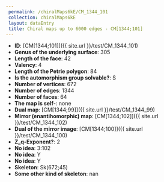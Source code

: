 ```yaml
--- 
 permalink: /chiralMaps6kE/CM_1344_101 
 collection: chiralMaps6kE
 layout: dataEntry
 title: Chiral maps up to 6000 edges - CM[1344;101]
---
```


- **ID**: [CM[1344;101]]({{ site.url }}/test/CM_1344_101)
- **Genus of the underlying surface**: 305
- **Length of the face**: 42
- **Valency**: 4
- **Length of the Petrie polygon**: 84
- **Is the automorphism group solvable?**: S
- **Number of vertices**: 672
- **Number of edges**: 1344
- **Number of faces**: 64
- **The map is self-**: none
- **Dual map**: [CM[1344;99]]({{ site.url }}/test/CM_1344_99)
- **Mirror (enantihomorphic) map**: [CM[1344;102]]({{ site.url }}/test/CM_1344_102)
- **Dual of the mirror image**: [CM[1344;100]]({{ site.url }}/test/CM_1344_100)
- **Z_q-Exponent?**: 2
- **No idea**:  3:102
- **No idea**: Y
- **No idea**: Y
- **Skeleton**: Sk(672;45)
- **Some other kind of skeleton**: nan
